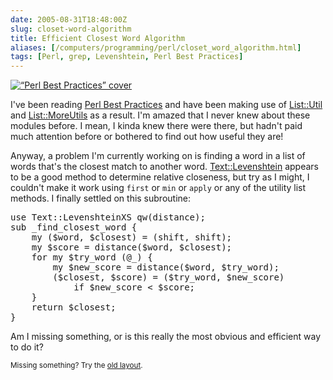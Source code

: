 ```yaml
--- 
date: 2005-08-31T18:48:00Z
slug: closet-word-algorithm
title: Efficient Closest Word Algorithm
aliases: [/computers/programming/perl/closet_word_algorithm.html]
tags: [Perl, grep, Levenshtein, Perl Best Practices]
---
```


<a href="http://www.amazon.com/exec/obidos/ASIN/0596001738/justatheory-20" title="Buy &#x201c;Perl Best Practices&#x201d; on Amazon.com"><img class="left" src="http://images.amazon.com/images/P/0596001738.01._AA240_SCLZZZZZZZ_.jpg" alt="&#x201c;Perl Best Practices&#x201d; cover" /></a>

<p>I've been reading <a href="http://www.amazon.com/exec/obidos/ASIN/0596001738/justatheory-20" title="Buy &#x201c;Perl Best Practices&#x201d; on Amazon.com">Perl Best Practices</a> and have been making use of <a href="http://search.cpan.org/dist/List-Util/" title="List::Util on CPAN">List::Util</a> and <a href="http://search.cpan.org/dist/List-MoreUtils/" title="List::MoreUtils on CPAN">List::MoreUtils</a> as a result. I'm amazed that I never knew about these modules before. I mean, I kinda knew there were there, but hadn't paid much attention before or bothered to find out how useful they are!</p>

<p>Anyway, a problem I'm currently working on is finding a word in a list of words that's the closest match to another word. <a href="http://search.cpan.org/dist/Text-Levenshtein/" title="Text::Levenshtein on CPAN">Text::Levenshtein</a> appears to be a good method to determine relative closeness, but try as I might, I couldn't make it work using <code>first</code> or <code>min</code> or <code>apply</code> or any of the utility list methods. I finally settled on this subroutine:</p>

<pre>
use Text::LevenshteinXS qw(distance);
sub _find_closest_word {
    my ($word, $closest) = (shift, shift);
    my $score = distance($word, $closest);
    for my $try_word (@_) {
        my $new_score = distance($word, $try_word);
        ($closest, $score) = ($try_word, $new_score)
            if $new_score &lt; $score;
    }
    return $closest;
}
</pre>

<p>Am I missing something, or is this really the most obvious and efficient way to do it?</p>

<p class="past"><small>Missing something? Try the <a rel="nofollow" href="http://past.justatheory.com/computers/programming/perl/closet_word_algorithm.html">old layout</a>.</small></p>


